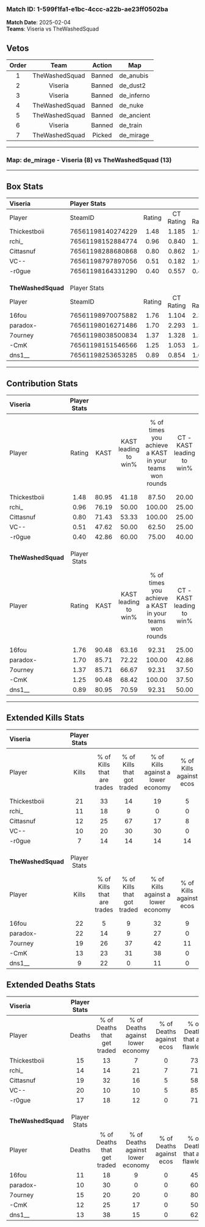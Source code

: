 ### Match ID: 1-599f1fa1-e1bc-4ccc-a22b-ae23ff0502ba  
**Match Date**: 2025-02-04  
**Teams**: Viseria vs TheWashedSquad  

## Vetos  

| Order | Team | Action | Map |
| :---: | :--: | :----: | --- |
| 1 | TheWashedSquad | Banned | de_anubis |
| 2 | Viseria | Banned | de_dust2 |
| 3 | Viseria | Banned | de_inferno |
| 4 | TheWashedSquad | Banned | de_nuke |
| 5 | TheWashedSquad | Banned | de_ancient |
| 6 | Viseria | Banned | de_train |
| 7 | TheWashedSquad | Picked | de_mirage |

---  

### **Map**: de_mirage - Viseria (8) vs TheWashedSquad (13)  
---  

## Box Stats  

| **Viseria**        | Player Stats      |        |           |          |       |       |       |         |        |      |     |
| :- | :- | :-: | :-: | :-: | :-: | :-: | :-: | :-: | :-: | :-: | :-: |
| Player             | SteamID           | Rating | CT Rating | T Rating | KAST  |  ADR  | Kills | Assists | Deaths | K/D  | HS% |
| Thickestboii       | 76561198140274229 |  1.48  |   1.185   |  1.995   | 80.95 | 103.4 |  21   |    3    |   15   | 1.40 | 61  |
| rchi_              | 76561198152884774 |  0.96  |   0.840   |  1.237   | 76.19 | 68.9  |  11   |    5    |   14   | 0.79 | 72  |
| Cittasnuf          | 76561198288680868 |  0.80  |   0.862   |  1.069   | 71.43 | 59.2  |  12   |    3    |   19   | 0.63 | 58  |
| VC--               | 76561198797897056 |  0.51  |   0.182   |  1.060   | 47.62 | 57.4  |  10   |    2    |   20   | 0.50 | 50  |
| -r0gue             | 76561198164331290 |  0.40  |   0.557   |  0.454   | 42.86 | 46.7  |   7   |    4    |   17   | 0.41 | 42  |
|                    |                   |        |           |          |       |       |       |         |        |      |     |
|                    |                   |        |           |          |       |       |       |         |        |      |     |
|                    |                   |        |           |          |       |       |       |         |        |      |     |
| **TheWashedSquad** | Player Stats      |        |           |          |       |       |       |         |        |      |     |
| Player             | SteamID           | Rating | CT Rating | T Rating | KAST  |  ADR  | Kills | Assists | Deaths | K/D  | HS% |
| 16fou              | 76561198970075882 |  1.76  |   1.104   |  2.300   | 90.48 | 120.4 |  22   |    6    |   11   | 2.00 | 27  |
| paradox-           | 76561198016271486 |  1.70  |   2.293   |  1.313   | 85.71 | 103.2 |  22   |    7    |   10   | 2.20 | 68  |
| 7ourney            | 76561198038500834 |  1.37  |   1.328   |  1.526   | 85.71 | 80.5  |  19   |    4    |   15   | 1.27 | 57  |
| -CmK               | 76561198151546566 |  1.25  |   1.053   |  1.479   | 90.48 | 81.1  |  13   |    7    |   12   | 1.08 | 38  |
| dns1__             | 76561198253653285 |  0.89  |   0.854   |  1.098   | 80.95 | 53.2  |   9   |    6    |   13   | 0.69 | 66  |
---  

## Contribution Stats  

| **Viseria**        | Player Stats |       |                      |                                                        |                           |                                                             |                          |                                                            |
| :- | :-: | :-: | :-: | :-: | :-: | :-: | :-: | :-: |
| Player             |    Rating    | KAST  | KAST leading to win% | % of times you achieve a KAST in your teams won rounds | CT - KAST leading to win% | CT - % of times you achieve a KAST in your teams won rounds | T - KAST leading to win% | T - % of times you achieve a KAST in your teams won rounds |
| Thickestboii       |     1.48     | 80.95 |        41.18         |                         87.50                          |           20.00           |                           100.00                            |          71.43           |                           83.33                            |
| rchi_              |     0.96     | 76.19 |        50.00         |                         100.00                         |           25.00           |                           100.00                            |          75.00           |                           100.00                           |
| Cittasnuf          |     0.80     | 71.43 |        53.33         |                         100.00                         |           25.00           |                           100.00                            |          85.71           |                           100.00                           |
| VC--               |     0.51     | 47.62 |        50.00         |                         62.50                          |           25.00           |                            50.00                            |          66.67           |                           66.67                            |
| -r0gue             |     0.40     | 42.86 |        60.00         |                         75.00                          |           40.00           |                           100.00                            |          80.00           |                           66.67                            |
|                    |              |       |                      |                                                        |                           |                                                             |                          |                                                            |
|                    |              |       |                      |                                                        |                           |                                                             |                          |                                                            |
|                    |              |       |                      |                                                        |                           |                                                             |                          |                                                            |
| **TheWashedSquad** | Player Stats |       |                      |                                                        |                           |                                                             |                          |                                                            |
| Player             |    Rating    | KAST  | KAST leading to win% | % of times you achieve a KAST in your teams won rounds | CT - KAST leading to win% | CT - % of times you achieve a KAST in your teams won rounds | T - KAST leading to win% | T - % of times you achieve a KAST in your teams won rounds |
| 16fou              |     1.76     | 90.48 |        63.16         |                         92.31                          |           25.00           |                            66.67                            |          90.91           |                           100.00                           |
| paradox-           |     1.70     | 85.71 |        72.22         |                         100.00                         |           42.86           |                           100.00                            |          90.91           |                           100.00                           |
| 7ourney            |     1.37     | 85.71 |        66.67         |                         92.31                          |           37.50           |                           100.00                            |          90.00           |                           90.00                            |
| -CmK               |     1.25     | 90.48 |        68.42         |                         100.00                         |           37.50           |                           100.00                            |          90.91           |                           100.00                           |
| dns1__             |     0.89     | 80.95 |        70.59         |                         92.31                          |           50.00           |                           100.00                            |          81.82           |                           90.00                            |
---  

## Extended Kills Stats  

| **Viseria**        | Player Stats |                            |                            |                                    |                         |                              |                                 |                                       |                    |           |
| :- | :-: | :-: | :-: | :-: | :-: | :-: | :-: | :-: | :-: | :-: |
| Player             |    Kills     | % of Kills that are trades | % of Kills that got traded | % of Kills against a lower economy | % of Kills against ecos | % of Kills that are flawless | % of Kills that are close duels | % of Kills that are assisted by flash | Pistol Round Kills | AWP Kills |
| Thickestboii       |      21      |             33             |             14             |                 19                 |            5            |              48              |               10                |                   5                   |         0          |     2     |
| rchi_              |      11      |             18             |             9              |                 0                  |            0            |              55              |               18                |                  18                   |         0          |     2     |
| Cittasnuf          |      12      |             25             |             67             |                 17                 |            8            |              75              |                8                |                   0                   |         0          |     1     |
| VC--               |      10      |             20             |             30             |                 30                 |            0            |              40              |               20                |                  10                   |         0          |     1     |
| -r0gue             |      7       |             14             |             14             |                 14                 |           14            |              43              |                0                |                  14                   |         3          |     1     |
|                    |              |                            |                            |                                    |                         |                              |                                 |                                       |                    |           |
|                    |              |                            |                            |                                    |                         |                              |                                 |                                       |                    |           |
|                    |              |                            |                            |                                    |                         |                              |                                 |                                       |                    |           |
| **TheWashedSquad** | Player Stats |                            |                            |                                    |                         |                              |                                 |                                       |                    |           |
| Player             |    Kills     | % of Kills that are trades | % of Kills that got traded | % of Kills against a lower economy | % of Kills against ecos | % of Kills that are flawless | % of Kills that are close duels | % of Kills that are assisted by flash | Pistol Round Kills | AWP Kills |
| 16fou              |      22      |             5              |             9              |                 32                 |            9            |              77              |                9                |                   0                   |         12         |     1     |
| paradox-           |      22      |             14             |             9              |                 27                 |            0            |              68              |                0                |                   5                   |         0          |     7     |
| 7ourney            |      19      |             26             |             37             |                 42                 |           11            |              79              |                0                |                   0                   |         0          |     0     |
| -CmK               |      13      |             23             |             31             |                 38                 |            0            |              77              |                0                |                   8                   |         0          |     1     |
| dns1__             |      9       |             22             |             0              |                 11                 |            0            |              44              |                0                |                   0                   |         0          |     0     |
## Extended Deaths Stats  

| **Viseria**        | Player Stats |                             |                                   |                          |                               |                            |                           |               |
| :- | :-: | :-: | :-: | :-: | :-: | :-: | :-: | :-: |
| Player             |    Deaths    | % of Deaths that get traded | % of Deaths against lower economy | % of Deaths against ecos | % of Deaths that are flawless | % of Deaths that are close | % of Deaths while blinded | Deaths to AWP |
| Thickestboii       |      15      |             13              |                 7                 |            0             |              73               |             0              |             0             |       1       |
| rchi_              |      14      |             14              |                21                 |            7             |              71               |             7              |             0             |       2       |
| Cittasnuf          |      19      |             32              |                16                 |            5             |              58               |             0              |             0             |       2       |
| VC--               |      20      |             10              |                10                 |            5             |              85               |             0              |             5             |       3       |
| -r0gue             |      17      |             18              |                12                 |            0             |              71               |             6              |             6             |       4       |
|                    |              |                             |                                   |                          |                               |                            |                           |               |
|                    |              |                             |                                   |                          |                               |                            |                           |               |
|                    |              |                             |                                   |                          |                               |                            |                           |               |
| **TheWashedSquad** | Player Stats |                             |                                   |                          |                               |                            |                           |               |
| Player             |    Deaths    | % of Deaths that get traded | % of Deaths against lower economy | % of Deaths against ecos | % of Deaths that are flawless | % of Deaths that are close | % of Deaths while blinded | Deaths to AWP |
| 16fou              |      11      |             18              |                 9                 |            0             |              45               |             36             |            18             |       0       |
| paradox-           |      10      |             30              |                 0                 |            0             |              60               |             10             |             0             |       1       |
| 7ourney            |      15      |             20              |                20                 |            0             |              80               |             7              |            20             |       1       |
| -CmK               |      12      |             25              |                17                 |            0             |              50               |             8              |             0             |       0       |
| dns1__             |      13      |             38              |                15                 |            0             |              62               |             0              |             0             |       1       |
